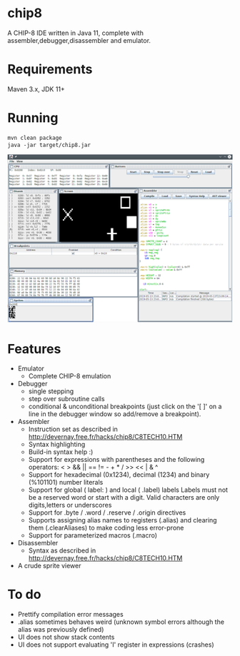 # chip8

A CHIP-8 IDE written in Java 11, complete with assembler,debugger,disassembler and emulator.

# Requirements

Maven 3.x, JDK 11+

# Running

    mvn clean package
    java -jar target/chip8.jar

![Screenshot](https://raw.githubusercontent.com/toby1984/chip8/master/screenshot.png)

# Features

- Emulator
  - Complete CHIP-8 emulation
- Debugger
  - single stepping
  - step over subroutine calls
  - conditional & unconditional breakpoints (just click on the '[ ]' on a line in the debugger window so add/remove a breakpoint).
- Assembler
  - Instruction set as described in http://devernay.free.fr/hacks/chip8/C8TECH10.HTM
  - Syntax highlighting
  - Build-in syntax help :)
  - Support for expressions with parentheses and the following operators: < > && || == != - + * / >> << | & ^
  - Support for hexadecimal (0x1234), decimal (1234) and binary (%101101) number literals
  - Support for global ( label: ) and local ( .label) labels
    Labels must not be a reserved word or start with a digit. Valid characters are only digits,letters or underscores
  - Support for .byte / .word / .reserve / .origin directives 
  - Supports assigning alias names to registers (.alias) and clearing them (.clearAliases) to make coding less error-prone
  - Support for parameterized macros (.macro) 
- Disassembler
  - Syntax as described in http://devernay.free.fr/hacks/chip8/C8TECH10.HTM
- A crude sprite viewer

# To do

- Prettify compilation error messages 
- .alias sometimes behaves weird (unknown symbol errors although the alias was previously defined)
- UI does not show stack contents
- UI does not support evaluating 'I' register in expressions (crashes)
